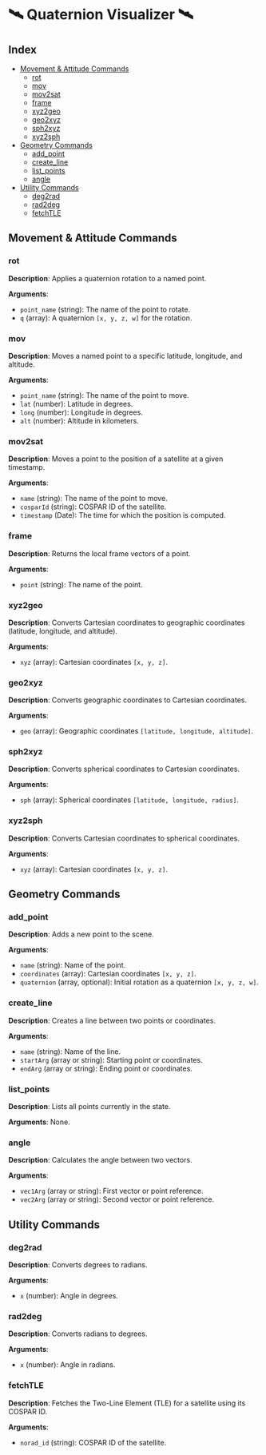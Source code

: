 # 🛰️ Quaternion Visualizer 🛰️

## Index
- [Movement & Attitude Commands](#movement--attitude-commands)
  - [rot](#rot)
  - [mov](#mov)
  - [mov2sat](#mov2sat)
  - [frame](#frame)
  - [xyz2geo](#xyz2geo)
  - [geo2xyz](#geo2xyz)
  - [sph2xyz](#sph2xyz)
  - [xyz2sph](#xyz2sph)
- [Geometry Commands](#geometry-commands)
  - [add_point](#add_point)
  - [create_line](#create_line)
  - [list_points](#list_points)
  - [angle](#angle)
- [Utility Commands](#utility-commands)
  - [deg2rad](#deg2rad)
  - [rad2deg](#rad2deg)
  - [fetchTLE](#fetchTLE)

## Movement & Attitude Commands

### rot
**Description**: Applies a quaternion rotation to a named point.

**Arguments**:
- `point_name` (string): The name of the point to rotate.
- `q` (array): A quaternion `[x, y, z, w]` for the rotation.

### mov
**Description**: Moves a named point to a specific latitude, longitude, and altitude.

**Arguments**:
- `point_name` (string): The name of the point to move.
- `lat` (number): Latitude in degrees.
- `long` (number): Longitude in degrees.
- `alt` (number): Altitude in kilometers.

### mov2sat
**Description**: Moves a point to the position of a satellite at a given timestamp.

**Arguments**:
- `name` (string): The name of the point to move.
- `cosparId` (string): COSPAR ID of the satellite.
- `timestamp` (Date): The time for which the position is computed.

### frame
**Description**: Returns the local frame vectors of a point.

**Arguments**:
- `point` (string): The name of the point.

### xyz2geo
**Description**: Converts Cartesian coordinates to geographic coordinates (latitude, longitude, and altitude).

**Arguments**:
- `xyz` (array): Cartesian coordinates `[x, y, z]`.

### geo2xyz
**Description**: Converts geographic coordinates to Cartesian coordinates.

**Arguments**:
- `geo` (array): Geographic coordinates `[latitude, longitude, altitude]`.

### sph2xyz
**Description**: Converts spherical coordinates to Cartesian coordinates.

**Arguments**:
- `sph` (array): Spherical coordinates `[latitude, longitude, radius]`.

### xyz2sph
**Description**: Converts Cartesian coordinates to spherical coordinates.

**Arguments**:
- `xyz` (array): Cartesian coordinates `[x, y, z]`.

## Geometry Commands

### add_point
**Description**: Adds a new point to the scene.

**Arguments**:
- `name` (string): Name of the point.
- `coordinates` (array): Cartesian coordinates `[x, y, z]`.
- `quaternion` (array, optional): Initial rotation as a quaternion `[x, y, z, w]`.

### create_line
**Description**: Creates a line between two points or coordinates.

**Arguments**:
- `name` (string): Name of the line.
- `startArg` (array or string): Starting point or coordinates.
- `endArg` (array or string): Ending point or coordinates.

### list_points
**Description**: Lists all points currently in the state.

**Arguments**: None.

### angle
**Description**: Calculates the angle between two vectors.

**Arguments**:
- `vec1Arg` (array or string): First vector or point reference.
- `vec2Arg` (array or string): Second vector or point reference.

## Utility Commands

### deg2rad
**Description**: Converts degrees to radians.

**Arguments**:
- `x` (number): Angle in degrees.

### rad2deg
**Description**: Converts radians to degrees.

**Arguments**:
- `x` (number): Angle in radians.

### fetchTLE
**Description**: Fetches the Two-Line Element (TLE) for a satellite using its COSPAR ID.

**Arguments**:
- `norad_id` (string): COSPAR ID of the satellite.
